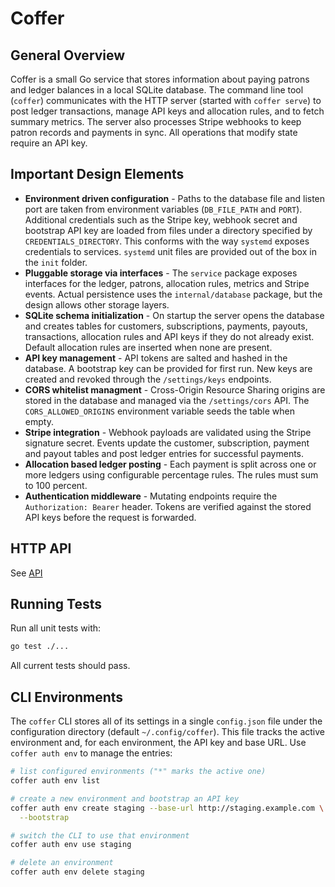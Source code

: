 # Coffer

## General Overview

Coffer is a small Go service that stores information about paying patrons and ledger balances in a local SQLite database. The command line tool (`coffer`) communicates with the HTTP server (started with `coffer serve`) to post ledger transactions, manage API keys and allocation rules, and to fetch summary metrics. The server also processes Stripe webhooks to keep patron records and payments in sync. All operations that modify state require an API key.

## Important Design Elements

- **Environment driven configuration** - Paths to the database file and listen port are taken from environment variables (`DB_FILE_PATH` and `PORT`). Additional credentials such as the Stripe key, webhook secret and bootstrap API key are loaded from files under a directory specified by `CREDENTIALS_DIRECTORY`. This conforms with the way `systemd` exposes credentials to services. `systemd` unit files are provided out of the box in the `init` folder.
- **Pluggable storage via interfaces** - The `service` package exposes interfaces for the ledger, patrons, allocation rules, metrics and Stripe events. Actual persistence uses the `internal/database` package, but the design allows other storage layers.
- **SQLite schema initialization** - On startup the server opens the database and creates tables for customers, subscriptions, payments, payouts, transactions, allocation rules and API keys if they do not already exist. Default allocation rules are inserted when none are present.
- **API key management** - API tokens are salted and hashed in the database. A bootstrap key can be provided for first run. New keys are created and revoked through the `/settings/keys` endpoints.
- **CORS whitelist managment** - Cross-Origin Resource Sharing origins are stored in the database and managed via the `/settings/cors` API. The `CORS_ALLOWED_ORIGINS` environment variable seeds the table when empty.
- **Stripe integration** - Webhook payloads are validated using the Stripe signature secret. Events update the customer, subscription, payment and payout tables and post ledger entries for successful payments.
- **Allocation based ledger posting** - Each payment is split across one or more ledgers using configurable percentage rules. The rules must sum to 100 percent.
- **Authentication middleware** - Mutating endpoints require the `Authorization: Bearer` header. Tokens are verified against the stored API keys before the request is forwarded.


## HTTP API

See [API](./API.md)


## Running Tests

Run all unit tests with:

```sh
go test ./...
```

All current tests should pass.


## CLI Environments

The `coffer` CLI stores all of its settings in a single `config.json`
file under the configuration directory (default `~/.config/coffer`).
This file tracks the active environment and, for each environment, the
API key and base URL. Use `coffer auth env` to manage the entries:

```sh
# list configured environments ("*" marks the active one)
coffer auth env list

# create a new environment and bootstrap an API key
coffer auth env create staging --base-url http://staging.example.com \
  --bootstrap

# switch the CLI to use that environment
coffer auth env use staging

# delete an environment
coffer auth env delete staging
```
